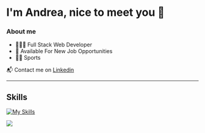 <h1>I'm Andrea, nice to meet you 👋</h1>

### About me

- 👨🏻‍💻 Full Stack Web Developer
- 💼 Available For New Job Opportunities
- 🏃🏻 Sports

📬 Contact me on [Linkedin](https://www.linkedin.com/in/andrea-serra-b914ba285)

---

<h2>Skills</h2>

[![My Skills](https://skillicons.dev/icons?i=html,css,js,java,bootstrap,sass,vue,vite,php,mysql,laravel,figma,git,postman,idea,spring,maven,autocad,vscode,github)](https://skillicons.dev)

<a href="https://visitcount.itsvg.in">
  <img src="https://visitcount.itsvg.in/api?id=Andreaserra1997&label=Andreaserra1997&color=1&icon=5&pretty=false" />
</a>
